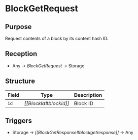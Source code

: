# BlockGetRequest


## Purpose


<!-- --8<-- [start:purpose] -->
Request contents of a block by its content hash ID.
<!-- --8<-- [end:purpose] -->

## Reception


<!-- --8<-- [start:reception] -->
- Any $\to$ *BlockGetRequest* $\to$ Storage
<!-- --8<-- [end:reception] -->

## Structure


| Field     | Type                  | Description   |
|-----------|-----------------------|---------------|
| `id`      | *[[BlockId#blockid]]* | Block ID      |

## Triggers


<!-- --8<-- [start:triggers] -->
- Storage $\to$ *[[BlockGetResponse#blockgetresponse]]* $\to$ Any
<!-- --8<-- [end:triggers] -->
